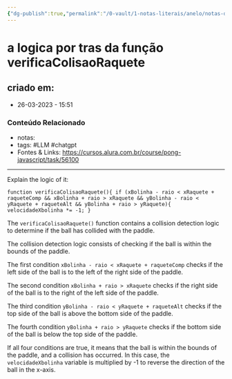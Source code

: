 ```yaml
---
{"dg-publish":true,"permalink":"/0-vault/1-notas-literais/anelo/notas-de-estudo/javascript-2/a-logica-por-tras-da-funcao-verifica-colisao-raquete/","tags":["LLM","chatgpt"],"dgHomeLink":true,"dgShowLocalGraph":true,"dgShowFileTree":true,"dgEnableSearch":true}
---
```


# a logica por tras da função verificaColisaoRaquete

## criado em: 
-  26-03-2023 - 15:51

### Conteúdo Relacionado
- notas: 
- tags: #LLM #chatgpt
- Fontes & Links: https://cursos.alura.com.br/course/pong-javascript/task/56100

---

Explain the logic of it: 

```
function verificaColisaoRaquete(){ if (xBolinha - raio < xRaquete + raqueteComp && xBolinha + raio > xRaquete && yBolinha - raio < yRaquete + raqueteAlt && yBolinha + raio > yRaquete){ velocidadeXbolinha *= -1; }
```


The `verificaColisaoRaquete()` function contains a collision detection logic to determine if the ball has collided with the paddle.

The collision detection logic consists of checking if the ball is within the bounds of the paddle.

The first condition `xBolinha - raio < xRaquete + raqueteComp` checks if the left side of the ball is to the left of the right side of the paddle.

The second condition `xBolinha + raio > xRaquete` checks if the right side of the ball is to the right of the left side of the paddle.

The third condition `yBolinha - raio < yRaquete + raqueteAlt` checks if the top side of the ball is above the bottom side of the paddle.

The fourth condition `yBolinha + raio > yRaquete` checks if the bottom side of the ball is below the top side of the paddle.

If all four conditions are true, it means that the ball is within the bounds of the paddle, and a collision has occurred. In this case, the `velocidadeXbolinha` variable is multiplied by -1 to reverse the direction of the ball in the x-axis.